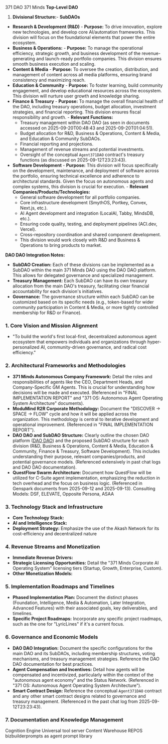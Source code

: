 371 DAO
371 Minds  **Top-Level DAO** 

1. **Divisional Structure:**- **SubDAOs**
  - **Research & Development (R&D)**  - **Purpose:** To drive innovation, explore new technologies, and develop core AI/automation frameworks. This division will focus on the foundational elements that power the entire ecosystem.
  - **Business & Operations:**   - **Purpose:** To manage the operational efficiency, strategic growth, and business development of the revenue-generating and launch-ready portfolio companies. This division ensures smooth business execution and scaling.
  - **Content & Media**  - **Purpose:** To oversee the creation, distribution, and management of content across all media platforms, ensuring brand consistency and maximizing reach.
  - **Education & Community**   - **Purpose:** To foster learning, build community engagement, and develop educational resources across the ecosystem. This division will nurture user growth and knowledge sharing.
  - **Finance & Treasury**  - **Purpose:** To manage the overall financial health of the DAO, including treasury operations, budget allocation, investment strategies, and financial reporting. This division ensures fiscal responsibility and growth.  - **Relevant Functions:**
    -   Treasury management within DAO DAO (as seen in documents accessed on 2025-09-20T00:48:43 and 2025-09-20T01:04:51).
    -   Budget allocation for R&D, Business & Operations, Content & Media, and Education & Community SubDAOs.
    -   Financial reporting and projections.
    -   Management of revenue streams and potential investments.
    -   Oversight of the conceptual `Agent371DAO` contract's treasury functions (as discussed on 2025-09-12T23:23:43).
  - **Software Development**  - **Purpose:** This division will focus specifically on the development, maintenance, and deployment of software across the portfolio, ensuring technical excellence and adherence to architectural standards. Given the focus on autonomous agents and complex systems, this division is crucial for execution.  - **Relevant Companies/Products/Technologies:**
    -   General software development for all portfolio companies.
    -   Core infrastructure development (SmythOS, Portkey, Convex, Next.js, etc.).
    -   AI Agent development and integration (LocalAI, Tabby, MindsDB, etc.).
    -   Ensuring code quality, testing, and deployment pipelines (ACI.dev, Vercel).
    -   Cross-repository coordination and shared component development.
    -   This division would work closely with R&D and Business & Operations to bring products to market.
 
**DAO DAO Integration Notes:**
- **SubDAO Creation:** Each of these divisions can be implemented as a SubDAO within the main 371 Minds DAO using the DAO DAO platform. This allows for delegated governance and specialized management.
- **Treasury Management:** Each SubDAO can have its own treasury allocation from the main DAO's treasury, facilitating clear financial accountability for each division's initiatives.
- **Governance:** The governance structure within each SubDAO can be customized based on its specific needs (e.g., token-based for wider community participation in Content & Media, or more tightly controlled membership for R&D or Finance).

### 1. Core Vision and Mission Alignment

- "To build the world's first local-first, decentralized autonomous agent ecosystem that empowers individuals and organizations through hyper-personalized AI, community-driven governance, and radical cost efficiency."

### 2. Architectural Frameworks and Methodologies

- **371 Minds Autonomous Company Framework:** Detail the roles and responsibilities of agents like the CEO, Department Heads, and Company-Specific GM Agents. This is crucial for understanding how decisions will be made and executed. (Referenced in "FINAL IMPLEMENTATION REPORT" and "371 OS: Autonomous Agent Operating System Architecture" documents).
- **ModuMind R2R Corporate Methodology:** Document the "DISCOVER → SPACE → FLOW" cycle and how it will be applied across the organization. This methodology is central to iterative development and operational improvement. (Referenced in "FINAL IMPLEMENTATION REPORT").
- **DAO DAO and SubDAO Structure:** Clearly outline the chosen DAO platform ([DAO DAO](https://dao-dao-docs.gitbook.io/docs/)) and the proposed SubDAO structure for each division (R&D, Business & Operations, Content & Media, Education & Community, Finance & Treasury, Software Development). This includes understanding their purpose, relevant companies/products, and potential governance models. (Referenced extensively in past chat logs and DAO DAO documentation).
- **QuestFlow Swarm Architecture:** Document how QuestFlow will be utilized for C-Suite agent implementation, emphasizing the reduction in tech overhead and the focus on business logic. (Referenced in Genspark documents from 2025-09-12 and 2025-09-13).
Consulting Models: DSF, ELEVATE, Opposite Persona, ASAA

### 3. Technology Stack and Infrastructure
- **Core Technology Stack:** 
- **AI and Intelligence Stack:** 
- **Deployment Strategy:** Emphasize the use of the Akash Network for its cost-efficiency and decentralized nature

### 4. Revenue Streams and Monetization
- **Immediate Revenue Drivers:** 
- **Strategic Licensing Opportunities:** Detail the "371 Minds Corporate AI Operating System" licensing tiers (Startup, Growth, Enterprise, Custom).
- **Other Monetization Models:** 

### 5. Implementation Roadmaps and Timelines
- **Phased Implementation Plan:** Document the distinct phases (Foundation, Intelligence, Media & Automation, Later Integration, Advanced Features) with their associated goals, key deliverables, and timelines.
- **Specific Project Roadmaps:** Incorporate any specific project roadmaps, such as the one for "LyricLines" if it's a current focus.

### 6. Governance and Economic Models
- **DAO DAO Integration:** Document the specific configurations for the main DAO and its SubDAOs, including membership structures, voting mechanisms, and treasury management strategies. Reference the DAO DAO documentation for best practices.
- **Agent Compensation and Incentives:** Detail how agents will be compensated and incentivized, particularly within the context of the "autonomous agent economy" and the Status Network. (Referenced in "371 OS: Autonomous Agent Operating System Architecture").
- **Smart Contract Design:** Reference the conceptual `Agent371DAO` contract and any other smart contract designs related to governance and treasury management. (Referenced in the past chat log from 2025-09-12T23:23:43).

### 7. Documentation and Knowledge Management
Cognition Engine
Universal tool server
Content Warehouse
REPOS
bizbuilderprompts as agent prompt library






